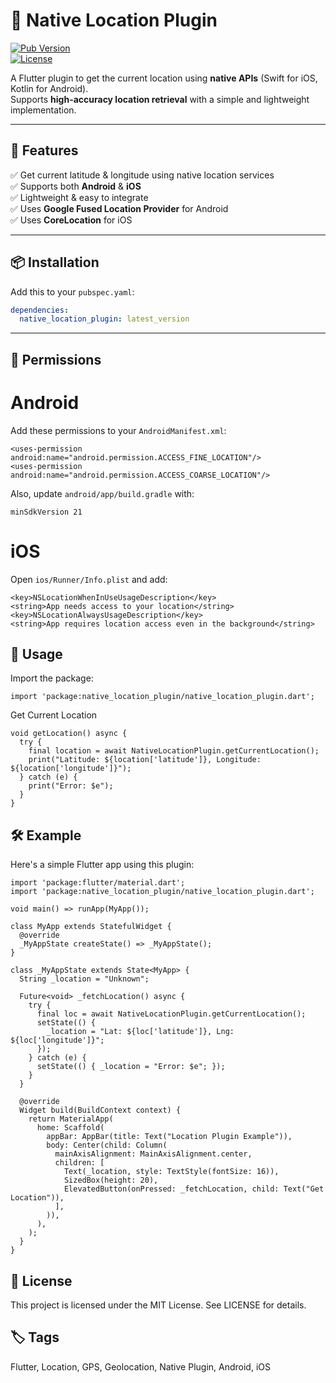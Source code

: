 # 📍 Native Location Plugin  

[![Pub Version](https://img.shields.io/pub/v/native_location_plugin.svg)](https://pub.dev/packages/native_location_plugin)  
[![License](https://img.shields.io/badge/license-MIT-blue.svg)](https://opensource.org/licenses/MIT)  

A Flutter plugin to get the current location using **native APIs** (Swift for iOS, Kotlin for Android).  
Supports **high-accuracy location retrieval** with a simple and lightweight implementation.  

---

## 🚀 Features  
✅ Get current latitude & longitude using native location services  
✅ Supports both **Android** & **iOS**  
✅ Lightweight & easy to integrate  
✅ Uses **Google Fused Location Provider** for Android  
✅ Uses **CoreLocation** for iOS  

---

## 📦 Installation  
Add this to your `pubspec.yaml`:  

```yaml
dependencies:
  native_location_plugin: latest_version
```

---

## 📲 Permissions
# Android
Add these permissions to your `AndroidManifest.xml`:
```
<uses-permission android:name="android.permission.ACCESS_FINE_LOCATION"/>
<uses-permission android:name="android.permission.ACCESS_COARSE_LOCATION"/>

```
Also, update `android/app/build.gradle` with:
```
minSdkVersion 21
```
# iOS
Open `ios/Runner/Info.plist` and add:

```
<key>NSLocationWhenInUseUsageDescription</key>
<string>App needs access to your location</string>
<key>NSLocationAlwaysUsageDescription</key>
<string>App requires location access even in the background</string>

```
## 📌 Usage

Import the package:
```
import 'package:native_location_plugin/native_location_plugin.dart';
```

Get Current Location
```
void getLocation() async {
  try {
    final location = await NativeLocationPlugin.getCurrentLocation();
    print("Latitude: ${location['latitude']}, Longitude: ${location['longitude']}");
  } catch (e) {
    print("Error: $e");
  }
}
```

## 🛠️ Example
Here's a simple Flutter app using this plugin:
```
import 'package:flutter/material.dart';
import 'package:native_location_plugin/native_location_plugin.dart';

void main() => runApp(MyApp());

class MyApp extends StatefulWidget {
  @override
  _MyAppState createState() => _MyAppState();
}

class _MyAppState extends State<MyApp> {
  String _location = "Unknown";

  Future<void> _fetchLocation() async {
    try {
      final loc = await NativeLocationPlugin.getCurrentLocation();
      setState(() {
        _location = "Lat: ${loc['latitude']}, Lng: ${loc['longitude']}";
      });
    } catch (e) {
      setState(() { _location = "Error: $e"; });
    }
  }

  @override
  Widget build(BuildContext context) {
    return MaterialApp(
      home: Scaffold(
        appBar: AppBar(title: Text("Location Plugin Example")),
        body: Center(child: Column(
          mainAxisAlignment: MainAxisAlignment.center,
          children: [
            Text(_location, style: TextStyle(fontSize: 16)),
            SizedBox(height: 20),
            ElevatedButton(onPressed: _fetchLocation, child: Text("Get Location")),
          ],
        )),
      ),
    );
  }
}
```
## 📜 License
This project is licensed under the MIT License. See LICENSE for details.

## 🏷️ Tags
Flutter, Location, GPS, Geolocation, Native Plugin, Android, iOS
